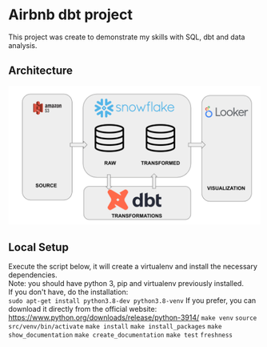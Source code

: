 # Airbnb dbt project
This project was create to demonstrate my skills with SQL, dbt and data analysis.

## Architecture
![architecture](https://github.com/170890/airbnb_dbt_project/blob/9810e45c47106e4c90a369a6d11ce77d091d20ee/assets/architecture.png)

## Local Setup
Execute the script below, it will create a virtualenv and install the necessary dependencies.<br>
Note: you should have python 3, pip and virtualenv previously installed.<br>
If you don't have, do the installation:<br>
`sudo apt-get install python3.8-dev python3.8-venv`
If you prefer, you can download it directly from the official website:<br>
https://www.python.org/downloads/release/python-3914/
`make venv`
`source src/venv/bin/activate`
`make install`
`make install_packages`
`make show_documentation`
`make create_documentation`
`make test`
`freshness`
